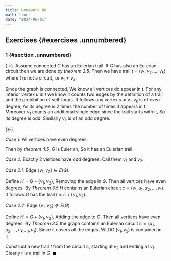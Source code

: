 ```yaml
---
title: Homework 06
math: true
date: "2024-06-01"
---
```


## Exercises {#exercises .unnumbered}

### 1 {#section .unnumbered}

$(\rightarrow).$ Assume connected $G$ has an Eulerian trail. If $G$ has also an Eulerian circuit then we are done by *theorem 3.5*. Then we have trail $t = (v_1, v_2, \dots, v_k)$ where $t$ is not a circuit, i.e $v_1 \neq v_k$.

Since the graph is connected, We know all vertices do appear in $t$. For any interior vertex $u$ in $t$ we know it counts two edges by the definition of a trail and the prohibition of self-loops. It follows any vertex $u \neq v_1, v_k$ is of even degree, As its degree is 2 times the number of times it appears in $t$. Moreover $v_1$ counts an additional single edge since the trail starts with it, So its degree is odd. Similarly $v_k$ is of an odd degree.

$(\leftarrow).$

*Case 1.* All vertices have even degrees.

Then by *theorem 4.5*, $G$ is Eulerian, So it has an Eulerian trail.

*Case 2.* Exactly 2 vertices have odd degrees. Call them $v_1$ and $v_2$.

*Case 2.1.* Edge $\{ v_1, v_2 \} \in E(G)$.

Define $H = G - \{v_1,v_2\}$, Removing the edge in $G$. Then all vertices have even degrees. By *Theorem 3.5* $H$ contains an Eulerian circuit $c = (v_1, u_1, u_2, \dots, v_1)$. It follows $G$ has the trail $t = c + (v_1, v_2)$.

*Case 2.2.* Edge $\{ v_1, v_2 \} \notin E(G)$.

Define $H = G + \{v_1,v_2\}$, Adding the edge to $G$. Then all vertices have even degrees. By *Theorem 3.5* the graph contains an Eulerian circuit $c = (u_1, u_2, \dots, u_{k-1}, u_1)$, Since it covers all the edges, WLOG $(v_1, v_2)$ is contained in it.

Construct a new trail $t$ from the circuit $c$, starting at $v_2$ and ending at $v_1$. Clearly $t$ is a trail in $G$. $\blacksquare$
